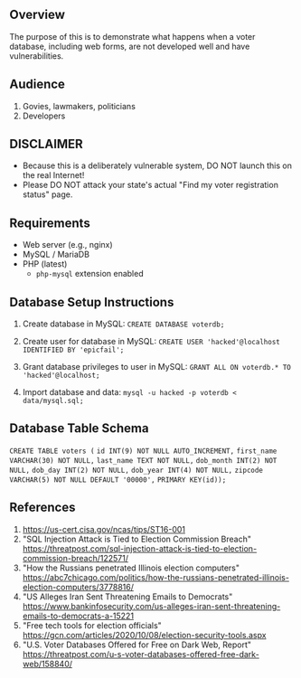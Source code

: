 ## Overview
The purpose of this is to demonstrate what happens when a voter database, including web forms, are not developed well and have vulnerabilities.

## Audience
1. Govies, lawmakers, politicians
2. Developers

## DISCLAIMER
* Because this is a deliberately vulnerable system, DO NOT launch this on the real Internet!
* Please DO NOT attack your state's actual "Find my voter registration status" page.

## Requirements
* Web server (e.g., nginx)
* MySQL / MariaDB
* PHP (latest)
  - `php-mysql` extension enabled

## Database Setup Instructions
1. Create database in MySQL: `CREATE DATABASE voterdb;`

2. Create user for database in MySQL: `CREATE USER 'hacked'@localhost IDENTIFIED BY 'epicfail';`

3. Grant database privileges to user in MySQL: `GRANT ALL ON voterdb.* TO 'hacked'@localhost;`

4. Import database and data: `mysql -u hacked -p voterdb < data/mysql.sql;`

## Database Table Schema
`CREATE TABLE voters (`
`id INT(9) NOT NULL AUTO_INCREMENT,`
`first_name VARCHAR(30) NOT NULL,`
`last_name TEXT NOT NULL,`
`dob_month INT(2) NOT NULL,`
`dob_day INT(2) NOT NULL,`
`dob_year INT(4) NOT NULL,`
`zipcode VARCHAR(5) NOT NULL DEFAULT '00000',`
`PRIMARY KEY(id));`

## References
1. https://us-cert.cisa.gov/ncas/tips/ST16-001
2. "SQL Injection Attack is Tied to Election Commission Breach" https://threatpost.com/sql-injection-attack-is-tied-to-election-commission-breach/122571/
3. "How the Russians penetrated Illinois election computers" https://abc7chicago.com/politics/how-the-russians-penetrated-illinois-election-computers/3778816/
4. "US Alleges Iran Sent Threatening Emails to Democrats" https://www.bankinfosecurity.com/us-alleges-iran-sent-threatening-emails-to-democrats-a-15221
5. "Free tech tools for election officials" https://gcn.com/articles/2020/10/08/election-security-tools.aspx
6. "U.S. Voter Databases Offered for Free on Dark Web, Report" https://threatpost.com/u-s-voter-databases-offered-free-dark-web/158840/
